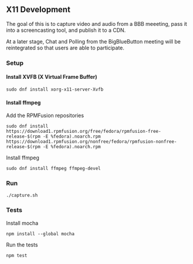 ## X11 Development

The goal of this is to capture video and audio from a BBB meeeting, pass it into a screencasting tool, and publish it to a CDN.

At a later stage, Chat and Polling from the BigBlueButton meeting will be reintegrated so that users are able to participate.


### Setup

#### Install XVFB (X Virtual Frame Buffer)
```
sudo dnf install xorg-x11-server-Xvfb
```

#### Install ffmpeg
Add the RPMFusion repositories
```
sudo dnf install https://download1.rpmfusion.org/free/fedora/rpmfusion-free-release-$(rpm -E %fedora).noarch.rpm https://download1.rpmfusion.org/nonfree/fedora/rpmfusion-nonfree-release-$(rpm -E %fedora).noarch.rpm
```

Install ffmpeg
```
sudo dnf install ffmpeg ffmpeg-devel
```

### Run
```
./capture.sh
```

### Tests
Install mocha
```
npm install --global mocha
```
Run the tests
```
npm test
```